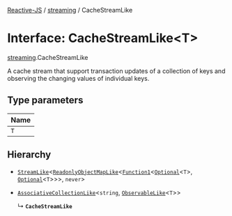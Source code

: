[Reactive-JS](../README.md) / [streaming](../modules/streaming.md) / CacheStreamLike

# Interface: CacheStreamLike<T\>

[streaming](../modules/streaming.md).CacheStreamLike

A cache stream that support transaction updates of a collection of keys
and observing the changing values of individual keys.

## Type parameters

| Name |
| :------ |
| `T` |

## Hierarchy

- [`StreamLike`](streaming.StreamLike.md)<[`ReadonlyObjectMapLike`](../modules/keyed_containers.md#readonlyobjectmaplike)<[`Function1`](../modules/functions.md#function1)<[`Optional`](../modules/functions.md#optional)<`T`\>, [`Optional`](../modules/functions.md#optional)<`T`\>\>\>, `never`\>

- [`AssociativeCollectionLike`](util.AssociativeCollectionLike.md)<`string`, [`ObservableLike`](rx.ObservableLike.md)<`T`\>\>

  ↳ **`CacheStreamLike`**
